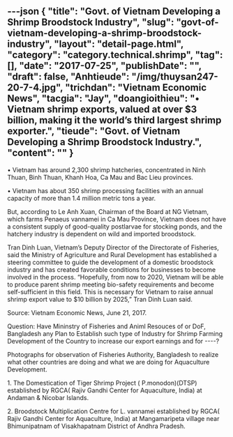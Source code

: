 ---json
{
    "title": "Govt. of Vietnam Developing a Shrimp Broodstock Industry",
    "slug": "govt-of-vietnam-developing-a-shrimp-broodstock-industry",
    "layout": "detail-page.html",
    "category": "category.technical.shrimp",
    "tag": [],
    "date": "2017-07-25",
    "publishDate": "",
    "draft": false,
    "Anhtieude": "/img/thuysan247-20-7-4.jpg",
    "trichdan": "Vietnam Economic News",
    "tacgia": "Jay",
    "doangioithieu": "• Vietnam shrimp exports, valued at over $3 billion, making it the world’s third largest shrimp exporter.",
    "tieude": "Govt. of Vietnam Developing a Shrimp Broodstock Industry.",
    "__content__": ""
}
---
<p>&bull; Vietnam has around 2,300 shrimp hatcheries, concentrated in Ninh Thuan, Binh Thuan, Khanh Hoa, Ca Mau and Bac Lieu provinces.</p>

<p>&bull; Vietnam has about 350 shrimp processing facilities with an annual capacity of more than 1.4 million metric tons a year.</p>

<p>But, according to Le Anh Xuan, Chairman of the Board at NG Vietnam, which farms Penaeus vannamei in Ca Mau Province, Vietnam does not have a consistent supply of good-quality postlarvae for stocking ponds, and the hatchery industry is dependent on wild and imported broodstock.</p>

<p>Tran Dinh Luan, Vietnam&rsquo;s Deputy Director of the Directorate of Fisheries, said the Ministry of Agriculture and Rural Development has established a steering committee to guide the development of a domestic broodstock industry and has created favorable conditions for businesses to become involved in the process. &ldquo;Hopefully, from now to 2020, Vietnam will be able to produce parent shrimp meeting bio-safety requirements and become self-sufficient in this field. This is necessary for Vietnam to raise annual shrimp export value to $10 billion by 2025,&rdquo; Tran Dinh Luan said.</p>

<p>Source: Vietnam Economic News, June 21, 2017.</p>

<p>Question: Have Mininstry of Fisheries and Animl Resouces of or DoF, Bangladesh any Plan to Establish such type of Industry for Shrimp Farming Development of the Country to increase our export earnings and for ----?</p>

<p>Photographs for observation of Fisheries Authority, Bangladesh to realize what other countries are doing and what we are doing for Aquaculture Development.</p>

<p>1. The Domestication of Tiger Shrimp Project ( P.monodon)(DTSP) established by RGCA( Rajiv Gandhi Center for Aquaculture, India) at Andaman &amp; Nicobar Islands.</p>

<p>2. Broodstock Multiplication Centre for L. vannamei established by RGCA( Rajiv Gandhi Center for Aquaculture, India) at Mangamaripeta village near Bhimunipatnam of Visakhapatnam District of Andhra Pradesh.</p>
